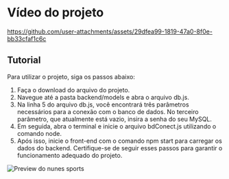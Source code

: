 # Vídeo do projeto


https://github.com/user-attachments/assets/29dfea99-1819-47a0-8f0e-bb33cfaf1c6c


## Tutorial

Para utilizar o projeto, siga os passos abaixo:

1. Faça o download do arquivo do projeto.
2. Navegue até a pasta backend/models e abra o arquivo db.js.
3. Na linha 5 do arquivo db.js, você encontrará três parâmetros necessários para a conexão com o banco de dados. No terceiro parâmetro, que atualmente está vazio, insira a senha do seu MySQL.
4. Em seguida, abra o terminal e inicie o arquivo bdConect.js utilizando o comando node.
5. Após isso, inicie o front-end com o comando npm start para carregar os dados do backend.
Certifique-se de seguir esses passos para garantir o funcionamento adequado do projeto.


![Preview do nunes sports](../nunes/frontend/public/image.png)
